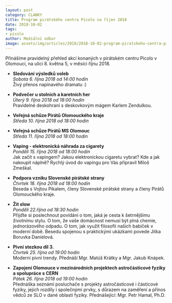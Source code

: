 ```yaml
---
layout: post
category: CLANKY
title: Program pirátského centra Picolo na říjen 2018
date: 2018-10-02
tags: 
- picolo
author: Mediální odbor
image: assets/img/articles/2018/2018-10-02-program-piratskeho-centra-picolo-na-rijen-2018.jpg  #751x422 pixelu
---
```

Přinášíme pravidelný přehled akcí konaných v pirátském centru Picolo v Olomouci, na ulici 8. května 5, v měsíci říjnu 2018.

* **Sledování výsledků voleb**  
*Sobota 6. října 2018 od 14:00 hodin*  
Živý přenos napínavého dramatu :)

* **Podvečer u stolních a karetních her**  
*Úterý 9. října 2018 od 18:00 hodin*  
Pravidelné deskohraní s deskovkovým mágem Karlem Zendulkou.

* **Veřejná schůze Pirátů Olomouckého kraje**  
*Středa 10. října 2018 od 18:00 hodin*

* **Veřejná schůze Pirátů MS Olomouc**  
*Středa 11. října 2018 od 18:00 hodin*

* **Vaping - elektronická náhrada za cigarety**  
*Pondělí 15. října 2018 od 18:00 hodin*  
Jak začít s vapingem? Jakou elektronickou cigaretu vybrat? Kde a jak nakoupit náplně? Rychlý úvod do vapingu pro Vás připravil Miloš Zmeškal.

* **Podpora vzniku Slovenské pirátské strany**  
*Čtvrtek 18. října 2018 od 18:00 hodin*  
Beseda s Vojtou Pikalem, členy Slovenské pirátské strany a členy Pirátů Olomouckého kraje.

* **Žít slow**  
*Pondělí 22.října od 18:30 hodin*  
Přijďte si poslechnout povídání o tom, jaká je cesta k šetrnějšímu životnímu stylu. O tom, že vaše domácnost nemusí být plná chemie, jednorázového odpadu. O tom, jak využít filosofii našich babiček v moderní době. Besedu spojenou s praktickými ukázkami povede Jitka Boruvka Danielová.

* **Pivní stezkou díl 3.**  
*Čtvrtek 25. října od 19:00 hodin*  
Moderní pivní trendy. Přednáší Mgr. Matúš Krátky a Mgr. Jakub Knápek.

* **Zapojení Olomouce v mezinárodních projektech astročásticové fyziky a spolupráce s CERN**  
*Pátek 26. října 2018 od 19:00 hodin*  
Přednáška seznámí posluchače s projekty astročásticové i částicové fyziky, jejich rozdíly i společnými prvky, s důrazem na zaměření a přínos vědců ze SLO v dané oblasti fyziky. Přednášející: Mgr. Petr Hamal, Ph.D. 